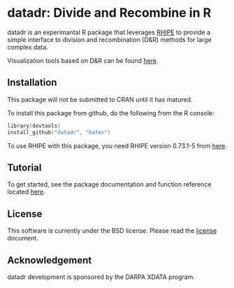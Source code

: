 # datadr: Divide and Recombine in R

datadr is an experimantal R package that leverages [RHIPE](https://github.com/saptarshiguha/RHIPE) to provide a simple interface to division and recombination (D&R) methods for large complex data.

Visualization tools based on D&R can be found [here](https://github.com/hafen/trelliscope).

## Installation

This package will not be submitted to CRAN until it has matured.

To install this package from github, do the following from the R console:

```s
library(devtools)
install_github("datadr", "hafen")
```

To use RHIPE with this package, you need RHIPE version 0.73.1-5 from [here](http://ml.stat.purdue.edu/rhipebin/Rhipe_0.73.1-5.tar.gz).

## Tutorial

To get started, see the package documentation and function reference located [here](http://hafen.github.com/datadr). 

## License

This software is currently under the BSD license.  Please read the [license](https://github.com/hafen/datadr/blob/master/LICENSE.md) document.

## Acknowledgement

datadr development is sponsored by the DARPA XDATA program.
